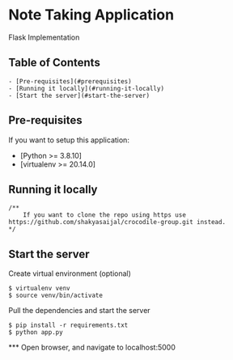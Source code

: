 # Note Taking Application

Flask Implementation

## Table of Contents

    - [Pre-requisites](#prerequisites)
    - [Running it locally](#running-it-locally)
    - [Start the server](#start-the-server)

## Pre-requisites

If you want to setup this application:

- [Python >= 3.8.10]
- [virtualenv >= 20.14.0]

## Running it locally

```
/**
    If you want to clone the repo using https use https://github.com/shakyasaijal/crocodile-group.git instead.
*/
```

## Start the server

Create virtual environment (optional)

```
$ virtualenv venv
$ source venv/bin/activate
```

Pull the dependencies and start the server

```
$ pip install -r requirements.txt
$ python app.py
```

*** Open browser, and navigate to localhost:5000
